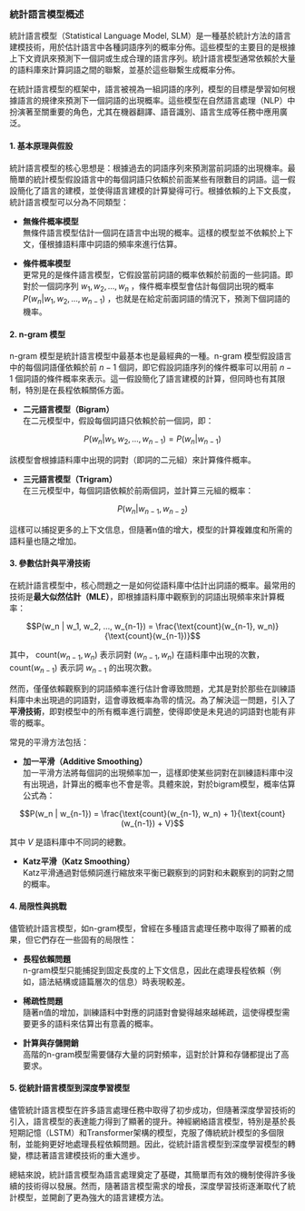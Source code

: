 ### **統計語言模型概述**

統計語言模型（Statistical Language Model, SLM）是一種基於統計方法的語言建模技術，用於估計語言中各種詞語序列的概率分佈。這些模型的主要目的是根據上下文資訊來預測下一個詞或生成合理的語言序列。統計語言模型通常依賴於大量的語料庫來計算詞語之間的聯繫，並基於這些聯繫生成概率分佈。

在統計語言模型的框架中，語言被視為一組詞語的序列，模型的目標是學習如何根據語言的規律來預測下一個詞語的出現概率。這些模型在自然語言處理（NLP）中扮演著至關重要的角色，尤其在機器翻譯、語音識別、語言生成等任務中應用廣泛。

#### **1. 基本原理與假設**

統計語言模型的核心思想是：根據過去的詞語序列來預測當前詞語的出現機率。最簡單的統計模型假設語言中的每個詞語只依賴於前面某些有限數目的詞語。這一假設簡化了語言的建模，並使得語言建模的計算變得可行。根據依賴的上下文長度，統計語言模型可以分為不同類型：

- **無條件概率模型**  
  無條件語言模型估計一個詞在語言中出現的概率。這樣的模型並不依賴於上下文，僅根據語料庫中詞語的頻率來進行估算。

- **條件概率模型**  
  更常見的是條件語言模型，它假設當前詞語的概率依賴於前面的一些詞語。即對於一個詞序列  $`w_1, w_2, ..., w_n`$ ，條件概率模型會估計每個詞出現的概率  $`P(w_n | w_1, w_2, ..., w_{n-1})`$ ，也就是在給定前面詞語的情況下，預測下個詞語的機率。

#### **2. n-gram 模型**

n-gram 模型是統計語言模型中最基本也是最經典的一種。n-gram 模型假設語言中的每個詞語僅依賴於前  $`n-1`$  個詞，即它假設詞語序列的條件概率可以用前  $`n-1`$  個詞語的條件概率來表示。這一假設簡化了語言建模的計算，但同時也有其限制，特別是在長程依賴關係方面。

- **二元語言模型（Bigram）**  
  在二元模型中，假設每個詞語只依賴於前一個詞，即：
  
```math
P(w_n | w_1, w_2, ..., w_{n-1}) = P(w_n | w_{n-1})
```

  該模型會根據語料庫中出現的詞對（即詞的二元組）來計算條件概率。

- **三元語言模型（Trigram）**  
  在三元模型中，每個詞語依賴於前兩個詞，並計算三元組的概率：
  
```math
P(w_n | w_{n-1}, w_{n-2})
```

  這樣可以捕捉更多的上下文信息，但隨著n值的增大，模型的計算複雜度和所需的語料量也隨之增加。

#### **3. 參數估計與平滑技術**

在統計語言模型中，核心問題之一是如何從語料庫中估計出詞語的概率。最常用的技術是**最大似然估計（MLE）**，即根據語料庫中觀察到的詞語出現頻率來計算概率：

```math
P(w_n | w_1, w_2, ..., w_{n-1}) = \frac{\text{count}(w_{n-1}, w_n)}{\text{count}(w_{n-1})}
```

其中， $`\text{count}(w_{n-1}, w_n)`$  表示詞對  $`(w_{n-1}, w_n)`$  在語料庫中出現的次數， $`\text{count}(w_{n-1})`$  表示詞  $`w_{n-1}`$  的出現次數。

然而，僅僅依賴觀察到的詞語頻率進行估計會導致問題，尤其是對於那些在訓練語料庫中未出現過的詞語對，這會導致概率為零的情況。為了解決這一問題，引入了**平滑技術**，即對模型中的所有概率進行調整，使得即使是未見過的詞語對也能有非零的概率。

常見的平滑方法包括：

- **加一平滑（Additive Smoothing）**  
  加一平滑方法將每個詞的出現頻率加一，這樣即使某些詞對在訓練語料庫中沒有出現過，計算出的概率也不會是零。具體來說，對於bigram模型，概率估算公式為：
  
```math
P(w_n | w_{n-1}) = \frac{\text{count}(w_{n-1}, w_n) + 1}{\text{count}(w_{n-1}) + V}
```

  其中  $`V`$  是語料庫中不同詞的總數。

- **Katz平滑（Katz Smoothing）**  
  Katz平滑通過對低頻詞進行縮放來平衡已觀察到的詞對和未觀察到的詞對之間的概率。

#### **4. 局限性與挑戰**

儘管統計語言模型，如n-gram模型，曾經在多種語言處理任務中取得了顯著的成果，但它們存在一些固有的局限性：

- **長程依賴問題**  
  n-gram模型只能捕捉到固定長度的上下文信息，因此在處理長程依賴（例如，語法結構或語篇層次的信息）時表現較差。

- **稀疏性問題**  
  隨著n值的增加，訓練語料中對應的詞語對會變得越來越稀疏，這使得模型需要更多的語料來估算出有意義的概率。

- **計算與存儲開銷**  
  高階的n-gram模型需要儲存大量的詞對頻率，這對於計算和存儲都提出了高要求。

#### **5. 從統計語言模型到深度學習模型**

儘管統計語言模型在許多語言處理任務中取得了初步成功，但隨著深度學習技術的引入，語言模型的表達能力得到了顯著的提升。神經網絡語言模型，特別是基於長短期記憶（LSTM）和Transformer架構的模型，克服了傳統統計模型的多個限制，並能夠更好地處理長程依賴問題。因此，從統計語言模型到深度學習模型的轉變，標誌著語言建模技術的重大進步。

總結來說，統計語言模型為語言處理奠定了基礎，其簡單而有效的機制使得許多後續的技術得以發展。然而，隨著語言模型需求的增長，深度學習技術逐漸取代了統計模型，並開創了更為強大的語言建模方法。